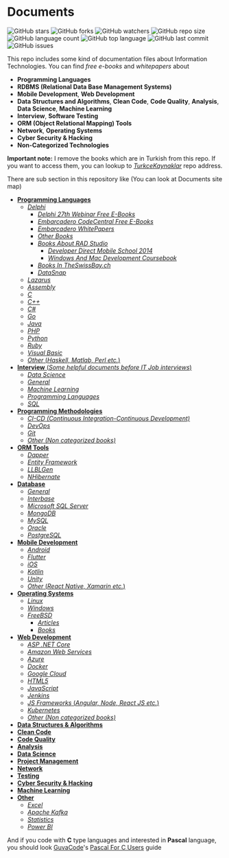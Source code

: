 # Documents

![GitHub stars](https://img.shields.io/github/stars/coderserdar/Documents?style=social) ![GitHub forks](https://img.shields.io/github/forks/coderserdar/Documents?style=social) ![GitHub watchers](https://img.shields.io/github/watchers/coderserdar/Documents?style=social) ![GitHub repo size](https://img.shields.io/github/repo-size/coderserdar/Documents?style=plastic) ![GitHub language count](https://img.shields.io/github/languages/count/coderserdar/Documents?style=plastic) ![GitHub top language](https://img.shields.io/github/languages/top/coderserdar/Documents?style=plastic) ![GitHub last commit](https://img.shields.io/github/last-commit/coderserdar/Documents?color=red&style=plastic) ![GitHub issues](https://img.shields.io/github/issues/coderserdar/Documents)

This repo includes some kind of documentation files about Information Technologies.
You can find *free e-books* and *whitepapers* about
 - **Programming Languages**
 - **RDBMS (Relational Data Base Management Systems)**
 - **Mobile Development**, **Web Development**
 - **Data Structures and Algorithms**, **Clean Code**, **Code Quality**, **Analysis**, **Data Science**, **Machine Learning**
 - **Interview**, **Software Testing**
 - **ORM (Object Relational Mapping) Tools**
 - **Network**, **Operating Systems**
 - **Cyber Security & Hacking**
 - **Non-Categorized Technologies**

**Important note:** I remove the books which are in Turkish from this repo. If you want to access them, you can lookup to [*TurkceKaynaklar*](https://github.com/coderserdar/TurkceKaynaklar) repo address.
 
There are sub section in this repository like (You can look at Documents site map)
 - [**Programming Languages**](https://github.com/coderserdar/Documents/tree/main/Programming%20Languages)
   - [*Delphi*](https://github.com/coderserdar/Documents/tree/main/Programming%20Languages/Delphi/)
     + [*Delphi 27th Webinar Free E-Books*](https://github.com/coderserdar/Documents/tree/main/Programming%20Languages/Delphi/Delphi%2027th%20Webinar)
     + [*Embarcadero CodeCentral Free E-Books*](https://github.com/coderserdar/Documents/tree/main/Programming%20Languages/Delphi/Embarcadero%20CodeCentral)
     + [*Embarcadero WhitePapers*](https://github.com/coderserdar/Documents/tree/main/Programming%20Languages/Delphi/Embarcadero%20WhitePapers)
     + [*Other Books*](https://github.com/coderserdar/Documents/tree/main/Programming%20Languages/Delphi/Other%20Books)
     + [*Books About RAD Studio*](https://github.com/coderserdar/Documents/tree/main/Programming%20Languages/Delphi/RAD%20Studio)
       + [*Developer Direct Mobile School 2014*](https://github.com/coderserdar/Documents/tree/main/Programming%20Languages/Delphi/RAD%20Studio/Developer%20Direct%20Mobile%20School%202014)
       + [*Windows And Mac Development Coursebook*](https://github.com/coderserdar/Documents/tree/main/Programming%20Languages/Delphi/RAD%20Studio/Windows%20And%20Mac%20Development%20Coursebook)
     + [*Books In TheSwissBay.ch*](https://github.com/coderserdar/Documents/tree/main/Programming%20Languages/Delphi/The%20Swiss%20Bay)
     + [*DataSnap*](https://github.com/coderserdar/Documents/tree/main/Programming%20Languages/Delphi/DataSnap)
   - [*Lazarus*](https://github.com/coderserdar/Documents/tree/main/Programming%20Languages/Lazarus)
   - [*Assembly*](https://github.com/coderserdar/Documents/tree/main/Programming%20Languages/Assembly)
   - [*C*](https://github.com/coderserdar/Documents/tree/main/Programming%20Languages/C)
   - [*C++*](https://github.com/coderserdar/Documents/tree/main/Programming%20Languages/C++)
   - [*C#*](https://github.com/coderserdar/Documents/tree/main/Programming%20Languages/C%20Sharp)
   - [*Go*](https://github.com/coderserdar/Documents/tree/main/Programming%20Languages/Go)
   - [*Java*](https://github.com/coderserdar/Documents/tree/main/Programming%20Languages/Java)
   - [*PHP*](https://github.com/coderserdar/Documents/tree/main/Programming%20Languages/PHP)
   - [*Python*](https://github.com/coderserdar/Documents/tree/main/Programming%20Languages/Python)
   - [*Ruby*](https://github.com/coderserdar/Documents/tree/main/Programming%20Languages/Ruby)
   - [*Visual Basic*](https://github.com/coderserdar/Documents/tree/main/Programming%20Languages/Visual%20Basic)
   - [*Other* (*Haskell, Matlab, Perl etc.*)](https://github.com/coderserdar/Documents/tree/main/Programming%20Languages/Other)
 - [**Interview** (*Some helpful documents before IT Job interviews*)](https://github.com/coderserdar/Documents/tree/main/Interview)
   - [*Data Science*](https://github.com/coderserdar/Documents/tree/main/Interview/Data%20Science)
   - [*General*](https://github.com/coderserdar/Documents/tree/main/Interview/General)
   - [*Machine Learning*](https://github.com/coderserdar/Documents/tree/main/Interview/Machine%20Learning)
   - [*Programming Languages*](https://github.com/coderserdar/Documents/tree/main/Interview/Programming%20Languages)
   - [*SQL*](https://github.com/coderserdar/Documents/tree/main/Interview/SQL)
 - [**Programming Methodologies**](https://github.com/coderserdar/Documents/tree/main/Programming%20Methodologies)
   - [*CI-CD (Continuous Integration-Continuous Development)*](https://github.com/coderserdar/Documents/tree/main/Programming%20Methodologies/CI-CD)
   - [*DevOps*](https://github.com/coderserdar/Documents/tree/main/Programming%20Methodologies/DevOps)
   - [*Git*](https://github.com/coderserdar/Documents/tree/main/Programming%20Methodologies/Git)
   - [*Other (Non categorized books)*](https://github.com/coderserdar/Documents/tree/main/Programming%20Methodologies/Other)
 - [**ORM Tools**](https://github.com/coderserdar/Documents/tree/main/ORM%20(Object%20Relational%20Mapping))
   + [*Dapper*](https://github.com/coderserdar/Documents/tree/main/ORM%20(Object%20Relational%20Mapping)/Dapper)
   + [*Entity Framework*](https://github.com/coderserdar/Documents/tree/main/ORM%20(Object%20Relational%20Mapping)/Entity%20Framework)
   + [*LLBLGen*](https://github.com/coderserdar/Documents/tree/main/ORM%20(Object%20Relational%20Mapping)/LLBLGen)
   + [*NHibernate*](https://github.com/coderserdar/Documents/tree/main/ORM%20(Object%20Relational%20Mapping)/NHibernate)
 - [**Database**](https://github.com/coderserdar/Documents/tree/main/Database/)
   + [*General*](https://github.com/coderserdar/Documents/tree/main/Database/General)
   + [*Interbase*](https://github.com/coderserdar/Documents/tree/main/Database/Interbase)
   + [*Microsoft SQL Server*](https://github.com/coderserdar/Documents/tree/main/Database/Microsoft%20SQL%20Server)
   + [*MongoDB*](https://github.com/coderserdar/Documents/tree/main/Database/MongoDB)
   + [*MySQL*](https://github.com/coderserdar/Documents/tree/main/Database/MySQL)
   + [*Oracle*](https://github.com/coderserdar/Documents/tree/main/Database/Oracle)
   + [*PostgreSQL*](https://github.com/coderserdar/Documents/tree/main/Database/PostgreSQL)
 - [**Mobile Development**](https://github.com/coderserdar/Documents/tree/main/Mobile%20Development)
   + [*Android*](https://github.com/coderserdar/Documents/tree/main/Mobile%20Development/Android)
   + [*Flutter*](https://github.com/coderserdar/Documents/tree/main/Mobile%20Development/Flutter)
   + [*iOS*](https://github.com/coderserdar/Documents/tree/main/Mobile%20Development/iOS)
   + [*Kotlin*](https://github.com/coderserdar/Documents/tree/main/Mobile%20Development/Kotlin)
   + [*Unity*](https://github.com/coderserdar/Documents/tree/main/Mobile%20Development/Unity)
   + [*Other* (*React Native, Xamarin etc.*)](https://github.com/coderserdar/Documents/tree/main/Mobile%20Development/Other)
 - [**Operating Systems**](https://github.com/coderserdar/Documents/tree/main/Operating%20Systems)
   + [*Linux*](https://github.com/coderserdar/Documents/tree/main/Operating%20Systems/Linux)
   + [*Windows*](https://github.com/coderserdar/Documents/tree/main/Operating%20Systems/Windows)
   + [*FreeBSD*](https://github.com/coderserdar/Documents/tree/main/Operating%20Systems/FreeBSD)
     + [*Articles*](https://github.com/coderserdar/Documents/tree/main/Operating%20Systems/FreeBSD/Articles)
     + [*Books*](https://github.com/coderserdar/Documents/tree/main/Operating%20Systems/FreeBSD/Books)
 - [**Web Development**](https://github.com/coderserdar/Documents/tree/main/Web%20Development)
   - [*ASP .NET Core*](https://github.com/coderserdar/Documents/tree/main/Web%20Development/ASP%20.NET%20Core)
   - [*Amazon Web Services*](https://github.com/coderserdar/Documents/tree/main/Web%20Development/AWS)
   - [*Azure*](https://github.com/coderserdar/Documents/tree/main/Web%20Development/Azure)
   - [*Docker*](https://github.com/coderserdar/Documents/tree/main/Web%20Development/Docker)
   - [*Google Cloud*](https://github.com/coderserdar/Documents/tree/main/Web%20Development/Google%20Cloud)
   - [*HTML5*](https://github.com/coderserdar/Documents/tree/main/Web%20Development/HTML5)
   - [*JavaScript*](https://github.com/coderserdar/Documents/tree/main/Web%20Development/JavaScript)
   - [*Jenkins*](https://github.com/coderserdar/Documents/tree/main/Web%20Development/Jenkins)
   - [*JS Frameworks* (*Angular, Node, React JS etc.*)](https://github.com/coderserdar/Documents/tree/main/Web%20Development/JS%20Frameworks)
   - [*Kubernetes*](https://github.com/coderserdar/Documents/tree/main/Web%20Development/Kubernetes)
   - [*Other (Non categorized books)*](https://github.com/coderserdar/Documents/tree/main/Web%20Development/Other)
 - [**Data Structures & Algorithms**](https://github.com/coderserdar/Documents/tree/main/Data%20Structures%20%26%20Algorithms)
 - [**Clean Code**](https://github.com/coderserdar/Documents/tree/main/Clean%20Code)
 - [**Code Quality**](https://github.com/coderserdar/Documents/tree/main/Code%20Quality)
 - [**Analysis**](https://github.com/coderserdar/Documents/tree/main/Analysis)
 - [**Data Science**](https://github.com/coderserdar/Documents/tree/main/Data%20Science)
 - [**Project Management**](https://github.com/coderserdar/Documents/tree/main/Project%20Management)
 - [**Network**](https://github.com/coderserdar/Documents/tree/main/Network)
 - [**Testing**](https://github.com/coderserdar/Documents/tree/main/Testing)
 - [**Cyber Security & Hacking**](https://github.com/coderserdar/Documents/tree/main/Cyber%20Security%20%26%20Hacking)
 - [**Machine Learning**](https://github.com/coderserdar/Documents/tree/main/Machine%20Learning)
 - [**Other**](https://github.com/coderserdar/Documents/tree/main/Other)
   - [*Excel*](https://github.com/coderserdar/Documents/tree/main/Other/Excel)
   - [*Apache Kafka*](https://github.com/coderserdar/Documents/tree/main/Other/Apache%20Kafka)
   - [*Statistics*](https://github.com/coderserdar/Documents/tree/main/Other/Statistics)
   - [*Power BI*](https://github.com/coderserdar/Documents/tree/main/Other/Power%20BI)

And if you code with **C** type languages and interested in **Pascal** language, you should look [GuvaCode](https://github.com/GuvaCode)'s [Pascal For C Users](https://github.com/GuvaCode/Pascal-for-C-users) guide